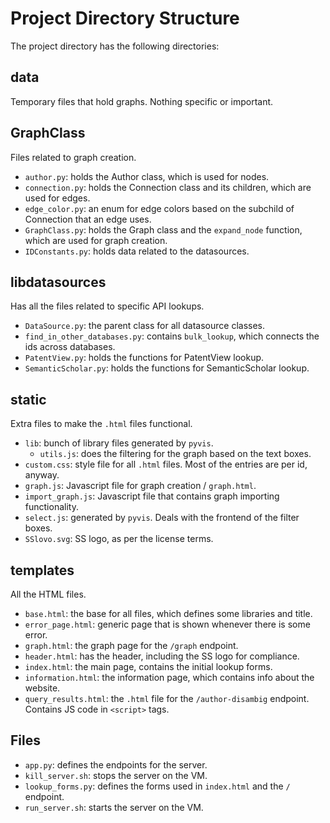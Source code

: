 # Project Directory Structure

The project directory has the following directories:

## data
Temporary files that hold graphs. Nothing specific or important.

## GraphClass
Files related to graph creation.
- `author.py`: holds the Author class, which is used for nodes.
- `connection.py`: holds the Connection class and its children, which are used for edges.
- `edge_color.py`: an enum for edge colors based on the subchild of Connection that an edge uses.
- `GraphClass.py`: holds the Graph class and the `expand_node` function, which are used for graph creation.
- `IDConstants.py`: holds data related to the datasources.

## libdatasources
Has all the files related to specific API lookups.
- `DataSource.py`: the parent class for all datasource classes.
- `find_in_other_databases.py`: contains `bulk_lookup`, which connects the ids across databases.
- `PatentView.py`: holds the functions for PatentView lookup.
- `SemanticScholar.py`: holds the functions for SemanticScholar lookup.

## static
Extra files to make the `.html` files functional.
- `lib`: bunch of library files generated by `pyvis`.
    - `utils.js`: does the filtering for the graph based on the text boxes.
- `custom.css`: style file for all `.html` files. Most of the entries are per id, anyway.
- `graph.js`: Javascript file for graph creation / `graph.html`.
- `import_graph.js`: Javascript file that contains graph importing functionality.
- `select.js`: generated by `pyvis`. Deals with the frontend of the filter boxes.
- `SSlovo.svg`: SS logo, as per the license terms.

## templates
All the HTML files.
- `base.html`: the base for all files, which defines some libraries and title.
- `error_page.html`: generic page that is shown whenever there is some error.
- `graph.html`: the graph page for the `/graph` endpoint.
- `header.html`: has the header, including the SS logo for compliance.
- `index.html`: the main page, contains the initial lookup forms.
- `information.html`: the information page, which contains info about the website.
- `query_results.html`: the `.html` file for the `/author-disambig` endpoint. Contains JS code in `<script>` tags.

## Files
- `app.py`: defines the endpoints for the server.
- `kill_server.sh`: stops the server on the VM.
- `lookup_forms.py`: defines the forms used in `index.html` and the `/` endpoint.
- `run_server.sh`: starts the server on the VM.